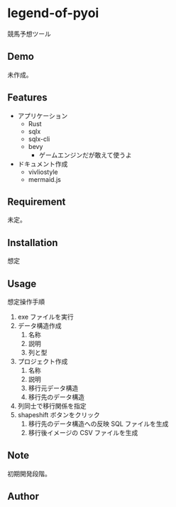 # legend-of-pyoi

競馬予想ツール

## Demo

未作成。

## Features

- アプリケーション
  - Rust
  - sqlx
  - sqlx-cli
  - bevy
    - ゲームエンジンだが敢えて使うよ
- ドキュメント作成
  - vivliostyle
  - mermaid.js

## Requirement

未定。

## Installation

想定

## Usage

想定操作手順

1. exe ファイルを実行
1. データ構造作成
   1. 名称
   1. 説明
   1. 列と型
1. プロジェクト作成
   1. 名称
   1. 説明
   1. 移行元データ構造
   1. 移行先のデータ構造
1. 列同士で移行関係を指定
1. shapeshift ボタンをクリック
   1. 移行先のデータ構造への反映 SQL ファイルを生成
   1. 移行後イメージの CSV ファイルを生成

## Note

初期開発段階。

## Author
